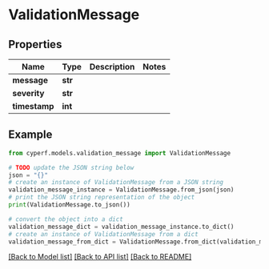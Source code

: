 # ValidationMessage


## Properties

Name | Type | Description | Notes
------------ | ------------- | ------------- | -------------
**message** | **str** |  | 
**severity** | **str** |  | 
**timestamp** | **int** |  | 

## Example

```python
from cyperf.models.validation_message import ValidationMessage

# TODO update the JSON string below
json = "{}"
# create an instance of ValidationMessage from a JSON string
validation_message_instance = ValidationMessage.from_json(json)
# print the JSON string representation of the object
print(ValidationMessage.to_json())

# convert the object into a dict
validation_message_dict = validation_message_instance.to_dict()
# create an instance of ValidationMessage from a dict
validation_message_from_dict = ValidationMessage.from_dict(validation_message_dict)
```
[[Back to Model list]](../README.md#documentation-for-models) [[Back to API list]](../README.md#documentation-for-api-endpoints) [[Back to README]](../README.md)


